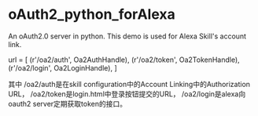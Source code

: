 # oAuth2_python_forAlexa
An oAuth2.0 server in python. This demo is used for Alexa Skill's account link.

url = [
    (r'/oa2/auth', Oa2AuthHandle),
    (r'/oa2/token', Oa2TokenHandle),
    (r'/oa2/login', Oa2LoginHandle),
]

其中
/oa2/auth是在skill configuration中的Account Linking中的Authorization URL，
/oa2/token是login.html中登录按钮提交的URL，
/oa2/login是alexa向oauth2 server定期获取token的接口。
